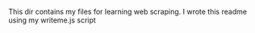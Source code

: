 This dir contains my files for learning web scraping. I wrote this readme using my writeme.js script